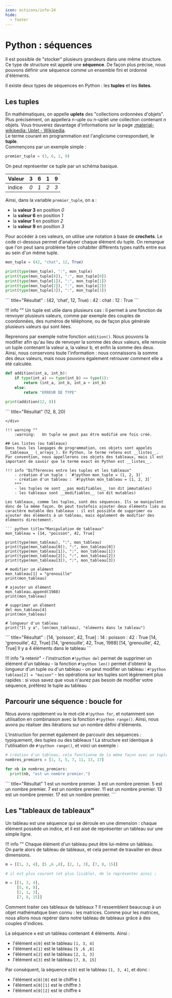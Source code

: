 ```yaml
---
icon: octicons/info-24
hide:
  - footer
---
```

# Python : séquences
Il est possible de "stocker" plusieurs grandeurs dans une même structure.  
Ce type de structure est appelé une __séquence__. De façon plus précise, nous pouvons définir une séquence comme un ensemble fini et ordonné d'éléments.

Il existe deux types de séquences en Python : les __tuples__ et les __listes__.

## Les tuples
En mathématiques, on appelle __uplets__ des "collections ordonnées d'objets". Plus précisément, on appellera n-uple ou n-uplet une collection contenant _n_ objets. Vous trouverez davantage d'informations sur la page [:material-wikipedia: Uplet - Wikipedia](https://fr.wikipedia.org/wiki/Uplet).  
Le terme courant en programmation est l'anglicisme correspondant, le __tuple__.  
Commençons par un exemple simple :

``` python 
premier_tuple = (3, 6, 1, 9)
```

On peut représenter ce tuple par un schéma basique.

| Valeur | **3** | **6** | **1** | **9** |
|--------|:-----:|:-----:|:-----:|:-----:|
| indice |  _0_  |  _1_  |  _2_  |  _3_  |

Ainsi, dans la variable `premier_tuple`, on a :

- la __valeur 3__ en position _0_
- la __valeur 6__ en position _1_
- la __valeur 1__ en position _2_
- la __valeur 9__ en position _3_

Pour accéder à ces valeurs, on utilise une notation à base de __crochets__. Le code ci-dessous permet d'analyser chaque élément du tuple. On remarque que l'on peut sans problème faire cohabiter différents types natifs entre eux au sein d'un même tuple.

``` python title="Analyse de tuple"
mon_tuple = (42, "chat", 12, True)

print(type(mon_tuple), ":", mon_tuple)
print(type(mon_tuple[0]), ":", mon_tuple[0])
print(type(mon_tuple[1]), ":", mon_tuple[1])
print(type(mon_tuple[2]), ":", mon_tuple[2])
print(type(mon_tuple[3]), ":", mon_tuple[3])
```
<div class="result" markdown>
``` title="Résultat"
<class 'tuple'> : (42, 'chat', 12, True)
<class 'int'> : 42
<class 'str'> : chat
<class 'int'> : 12
<class 'bool'> : True
```
</div>

!!! info ""
    Un tuple est utile dans plusieurs cas : il permet à une fonction de renvoyer plusieurs valeurs, comme par exemple des couples de coordonnées, des numéros de téléphone, ou de façon plus générale plusieurs valeurs qui sont liées.

Reprenons par exemple notre fonction `addition()`. Nous pouvons la modifier afin qu'au lieu de renvoyer la somme des deux valeurs, elle renvoie un tuple contenant la valeur a, la valeur b, et enfin la somme des deux. Ainsi, nous conservons toute l'information : nous connaissons la somme des deux valeurs, mais nous pouvons également retrouver comment elle a été calculée.

``` python title="Fonction addition"
def addition(int_a, int_b):
    if type(int_a) == type(int_b) == type(1):
        return (int_a, int_b, int_a + int_b)
    else:
        return "ERREUR DE TYPE"

print(addition(12, 8))
```
<div class="result" markdown>
``` title="Résultat"
(12, 8, 20)

```
</div>

!!! warning ""
    :warning:   Un tuple ne peut pas être modifié une fois créé.

## Les listes (ou tableaux)
Dans tous les langages de programmation, ces objets sont appelés __tableaux__ (_arrays_). En Python, le terme retenu est __listes__. Par convention, nous appellerons ces objets des tableaux, mais il est important de savoir que le terme exact en Python est __listes__.

!!! info "Différences entre les tuples et les tableaux"
    - création d'un tuple : `#!python mon_tuple = (1, 2, 3)`
    - création d'un tableau : `#!python mon_tableau = [1, 2, 3]`
    ***
    - les tuples ne sont __pas modifiables__ (on dit immutables)
    - les tableaux sont __modifiables__ (on dit mutables)

Les tableaux, comme les tuples, sont des séquences. Ils se manipulent donc de la même façon. On peut toutefois ajouter deux éléments liés au caractère mutable des tableaux : il est possible de supprimer ou ajouter des éléments à un tableau, mais également de modifier des éléments directement.

``` python title="Manipulation de tableaux"
mon_tableau = [14, "poisson", 42, True]

print(type(mon_tableau), ":", mon_tableau)
print(type(mon_tableau[0]), ":", mon_tableau[0])
print(type(mon_tableau[1]), ":", mon_tableau[1])
print(type(mon_tableau[2]), ":", mon_tableau[2])
print(type(mon_tableau[3]), ":", mon_tableau[3])

# modifier un élément
mon_tableau[1] = "grenouille"
print(mon_tableau)

# ajouter un élément
mon_tableau.append(1988)
print(mon_tableau)

# supprimer un élément
del mon_tableau[4]
print(mon_tableau)

# longueur d'un tableau
print("Il y a", len(mon_tableau), "éléments dans le tableau")
```
<div class="result" markdown>
``` title="Résultat"
<class 'list'> : [14, 'poisson', 42, True]
<class 'int'> : 14
<class 'str'> : poisson
<class 'int'> : 42
<class 'bool'> : True
[14, 'grenouille', 42, True]
[14, 'grenouille', 42, True, 1988]
[14, 'grenouille', 42, True]
Il y a 4 éléments dans le tableau
```
</div>

!!! info "à retenir"
    - l'instruction `#!python del` permet de supprimer un élément d'un tableau
    - la fonction `#!python len()` permet d'obtenir la longueur d'un tuple ou d'un tableau
    - on peut modifier un tableau : `#!python tableau[2] = "maison"`
    - les opérations sur les tuples sont légèrement plus rapides : si vous savez que vous n'aurez pas besoin de modifier votre séquence, préférez le tuple au tableau

## Parcourir une séquence : boucle for
Nous avons rapidement vu le mot-clé `#!python for`, et notamment son utilisation en combinaison avec la fonction `#!python range()`. Ainsi, nous avons pu réaliser des itérations sur un nombre défini d'éléments.

L'instruction for permet également de parcourir des séquences : typiquement, des tuples ou des tableaux ! La structure est identique à l'utilisation de `#!python range()`, et voici un exemple :

``` python title="Parcourir une séquence"
# création d'un tableau, cela fonctionne de la même façon avec un tuple
nombres_premiers = [1, 3, 5, 7, 11, 13, 17]

for nb in nombres_premiers:
  print(nb, "est un nombre premier.")
```
<div class="result" markdown>
``` title="Résultat"
1 est un nombre premier.
3 est un nombre premier.
5 est un nombre premier.
7 est un nombre premier.
11 est un nombre premier.
13 est un nombre premier.
17 est un nombre premier.
```
</div>

## Les "tableaux de tableaux"
Un tableau est une séquence qui se déroule en une dimension : chaque élément possède un indice, et il est aisé de représenter un tableau sur une simple ligne.

!!! info ""
    Chaque élément d'un tableau peut être lui-même un tableau.  
    On parle alors de tableau de tableaux, et cela permet de travailler en deux dimensions.


``` python title="Tableau de tableaux"
m = [[1, 3, 4], [5 ,6 ,8], [2, 1, 3], [7, 8, 15]]

# il est plus courant (et plus lisible), de le représenter ainsi :

m = [[1, 3, 4],
     [5, 6, 8],
     [2, 1, 3],
     [7, 8, 15]]
```

Comment traiter ces tableaux de tableaux ? Il ressemblent beaucoup à un objet mathématique bien connu : les matrices. Comme pour les matrices, nous allons nous repérer dans notre tableau de tableaux grâce à des couples d'indices.

La séquence `m` est un tableau contenant 4 éléments. Ainsi :

- l'élément `m[0]` est le tableau `[1, 3, 4]`
- l'élément `m[1]` est le tableau `[5 ,6 ,8]`
- l'élément `m[2]` est le tableau `[2, 1, 3]`
- l'élément `m[3]` est le tableau `[7, 8, 15]`

Par conséquent, la séquence `m[0]` est le tableau `[1, 3, 4]`, et donc :

- l'élément `m[0][0]` est le chiffre `1`
- l'élément `m[0][1]` est le chiffre `3`
- l'élément `m[0][2]` est le chiffre `4`